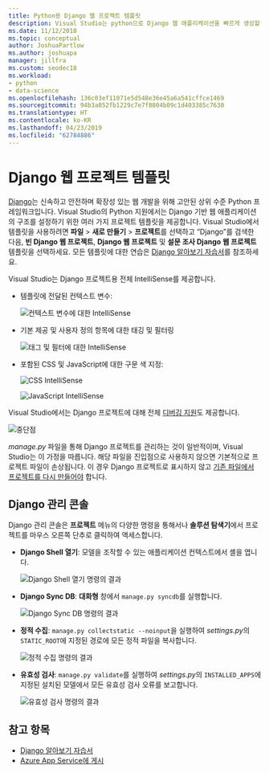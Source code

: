 ```yaml
---
title: Python용 Django 웹 프로젝트 템플릿
description: Visual Studio는 python으로 Django 웹 애플리케이션을 빠르게 생성할 수 있는 포괄적인 템플릿을 제공합니다.
ms.date: 11/12/2018
ms.topic: conceptual
author: JoshuaPartlow
ms.author: joshuapa
manager: jillfra
ms.custom: seodec18
ms.workload:
- python
- data-science
ms.openlocfilehash: 136c03ef11071e5d548e36e45a6a541cffce1469
ms.sourcegitcommit: 94b3a052fb1229c7e7f8804b09c1d403385c7630
ms.translationtype: HT
ms.contentlocale: ko-KR
ms.lasthandoff: 04/23/2019
ms.locfileid: "62784886"
---
```

# <a name="django-web-project-template"></a>Django 웹 프로젝트 템플릿

[Django](https://www.djangoproject.com/)는 신속하고 안전하며 확장성 있는 웹 개발을 위해 고안된 상위 수준 Python 프레임워크입니다. Visual Studio의 Python 지원에서는 Django 기반 웹 애플리케이션의 구조를 설정하기 위한 여러 가지 프로젝트 템플릿을 제공합니다. Visual Studio에서 템플릿을 사용하려면 **파일** > **새로 만들기** > **프로젝트**를 선택하고 “Django”를 검색한 다음, **빈 Django 웹 프로젝트**, **Django 웹 프로젝트** 및 **설문 조사 Django 웹 프로젝트** 템플릿을 선택하세요. 모든 템플릿에 대한 연습은 [Django 알아보기 자습서](learn-django-in-visual-studio-step-01-project-and-solution.md)를 참조하세요.

Visual Studio는 Django 프로젝트용 전체 IntelliSense를 제공합니다.

- 템플릿에 전달된 컨텍스트 변수:

    ![컨텍스트 변수에 대한 IntelliSense](media/template-django-intellisense.png)

- 기본 제공 및 사용자 정의 항목에 대한 태깅 및 필터링

    ![태그 및 필터에 대한 IntelliSense](media/template-django-intellisense-filter.png)

- 포함된 CSS 및 JavaScript에 대한 구문 색 지정:

    ![CSS IntelliSense](media/template-django-intellisense-css.png)

    ![JavaScript IntelliSense](media/template-django-intellisense-js.png)

Visual Studio에서는 Django 프로젝트에 대해 전체 [디버깅 지원](debugging-python-in-visual-studio.md)도 제공합니다.

![중단점](media/template-django-debugging.png)

*manage.py* 파일을 통해 Django 프로젝트를 관리하는 것이 일반적이며, Visual Studio는 이 가정을 따릅니다. 해당 파일을 진입점으로 사용하지 않으면 기본적으로 프로젝트 파일이 손상됩니다. 이 경우 Django 프로젝트로 표시하지 않고 [기존 파일에서 프로젝트를 다시 만들어야](managing-python-projects-in-visual-studio.md#create-a-project-from-existing-files) 합니다.

## <a name="django-management-console"></a>Django 관리 콘솔

Django 관리 콘솔은 **프로젝트** 메뉴의 다양한 명령을 통해서나 **솔루션 탐색기**에서 프로젝트를 마우스 오른쪽 단추로 클릭하여 액세스합니다.

- **Django Shell 열기**: 모델을 조작할 수 있는 애플리케이션 컨텍스트에서 셸을 엽니다.

    ![Django Shell 열기 명령의 결과](media/template-django-console-shell.png)

- **Django Sync DB**: **대화형** 창에서 `manage.py syncdb`를 실행합니다.

    ![Django Sync DB 명령의 결과](media/template-django-console-sync-db.png)

- **정적 수집**: `manage.py collectstatic --noinput`을 실행하여 *settings.py*의 `STATIC_ROOT`에 지정된 경로에 모든 정적 파일을 복사합니다.

    ![정적 수집 명령의 결과](media/template-django-console-collect-static.png)

- **유효성 검사**: `manage.py validate`를 실행하여 *settings.py*의 `INSTALLED_APPS`에 지정된 설치된 모델에서 모든 유효성 검사 오류를 보고합니다.

    ![유효성 검사 명령의 결과](media/template-django-console-validate.png)

## <a name="see-also"></a>참고 항목

- [Django 알아보기 자습서](learn-django-in-visual-studio-step-01-project-and-solution.md)
- [Azure App Service에 게시](publishing-python-web-applications-to-azure-from-visual-studio.md)
